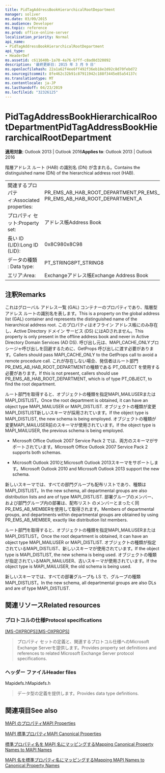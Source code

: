 ```yaml
---
title: PidTagAddressBookHierarchicalRootDepartment
manager: soliver
ms.date: 03/09/2015
ms.audience: Developer
ms.topic: reference
ms.prod: office-online-server
localization_priority: Normal
api_name:
- PidTagAddressBookHierarchicalRootDepartment
api_type:
- HeaderDef
ms.assetid: c611640b-1a70-4a76-b7ff-c8ad8d320892
description: '最終更新日: 2015 年 3 月 9 日'
ms.openlocfilehash: 22a1a62f4ee6ff492f36eb18e2d92c8d70febd72
ms.sourcegitcommit: 8fe462c32b91c87911942c188f3445e85a54137c
ms.translationtype: MT
ms.contentlocale: ja-JP
ms.lasthandoff: 04/23/2019
ms.locfileid: "32326125"
---
```

# <a name="pidtagaddressbookhierarchicalrootdepartment"></a><span data-ttu-id="adac4-103">PidTagAddressBookHierarchicalRootDepartment</span><span class="sxs-lookup"><span data-stu-id="adac4-103">PidTagAddressBookHierarchicalRootDepartment</span></span>

  
  
<span data-ttu-id="adac4-104">**適用対象**: Outlook 2013 | Outlook 2016</span><span class="sxs-lookup"><span data-stu-id="adac4-104">**Applies to**: Outlook 2013 | Outlook 2016</span></span> 
  
 <span data-ttu-id="adac4-105">階層アドレス ルート (HAB) の識別名 (DN) が含まれる。</span><span class="sxs-lookup"><span data-stu-id="adac4-105">Contains the distinguished name (DN) of the hierarchical address root (HAB).</span></span> 
  
|||
|:-----|:-----|
|<span data-ttu-id="adac4-106">関連するプロパティ:</span><span class="sxs-lookup"><span data-stu-id="adac4-106">Associated properties:</span></span>  <br/> |<span data-ttu-id="adac4-107">PR_EMS_AB_HAB_ROOT_DEPARTMENT,PR_EMS_AB_HAB_ROOT_DEPARTMENT_A</span><span class="sxs-lookup"><span data-stu-id="adac4-107">PR_EMS_AB_HAB_ROOT_DEPARTMENT, PR_EMS_AB_HAB_ROOT_DEPARTMENT_A</span></span>  <br/> |
|<span data-ttu-id="adac4-108">プロパティ セット:</span><span class="sxs-lookup"><span data-stu-id="adac4-108">Property set:</span></span>  <br/> |<span data-ttu-id="adac4-109">アドレス帳</span><span class="sxs-lookup"><span data-stu-id="adac4-109">Address Book</span></span>  <br/> |
|<span data-ttu-id="adac4-110">長い ID (LID):</span><span class="sxs-lookup"><span data-stu-id="adac4-110">Long ID (LID):</span></span>  <br/> |<span data-ttu-id="adac4-111">0x8C98</span><span class="sxs-lookup"><span data-stu-id="adac4-111">0x8C98</span></span>  <br/> |
|<span data-ttu-id="adac4-112">データの種類 : </span><span class="sxs-lookup"><span data-stu-id="adac4-112">Data type:</span></span>  <br/> |<span data-ttu-id="adac4-113">PT_STRING8</span><span class="sxs-lookup"><span data-stu-id="adac4-113">PT_STRING8</span></span>  <br/> |
|<span data-ttu-id="adac4-114">エリア:</span><span class="sxs-lookup"><span data-stu-id="adac4-114">Area:</span></span>  <br/> |<span data-ttu-id="adac4-115">Exchangeアドレス帳</span><span class="sxs-lookup"><span data-stu-id="adac4-115">Exchange Address Book</span></span>  <br/> |
   
## <a name="remarks"></a><span data-ttu-id="adac4-116">注釈</span><span class="sxs-lookup"><span data-stu-id="adac4-116">Remarks</span></span>

<span data-ttu-id="adac4-117">これはグローバル アドレス一覧 (GAL) コンテナーのプロパティであり、階層型アドレス ルートの識別名を表します。</span><span class="sxs-lookup"><span data-stu-id="adac4-117">This is a property on the global address list (GAL) container and represents the distinguished name of the hierarchical address root.</span></span> <span data-ttu-id="adac4-118">このプロパティはオフライン アドレス帳にのみ存在し、Active Directory ドメイン サービス (DS) にはADされません。</span><span class="sxs-lookup"><span data-stu-id="adac4-118">This property is only present in the offline address book and never in Active Directory Domain Services (AD DS).</span></span> <span data-ttu-id="adac4-119">呼び出し元は、MAPI_CACHE_ONLYプロシージャ呼び出しを回避するために、GetProps 呼び出しに渡す必要があります。</span><span class="sxs-lookup"><span data-stu-id="adac4-119">Callers should pass MAPI_CACHE_ONLY to the GetProps call to avoid a remote procedure call.</span></span> <span data-ttu-id="adac4-120">これが存在しない場合、発信者はルート部門PR_EMS_AB_HAB_ROOT_DEPARTMENTの種類である PT_OBJECT を使用する必要があります。</span><span class="sxs-lookup"><span data-stu-id="adac4-120">If this is not present, callers should use PR_EMS_AB_HAB_ROOT_DEPARTMENT, which is of type PT_OBJECT, to find the root department.</span></span> 
  
<span data-ttu-id="adac4-121">ルート部門を取得すると、オブジェクトの種類を指定MAPI_MAILUSERまたはMAPI_DISTLIST。</span><span class="sxs-lookup"><span data-stu-id="adac4-121">Once the root department is obtained, it can have an object type MAPI_MAILUSER or MAPI_DISTLIST.</span></span> <span data-ttu-id="adac4-122">オブジェクトの種類が変更MAPI_DISTLIST新しいスキーマが採用されています。</span><span class="sxs-lookup"><span data-stu-id="adac4-122">If the object type is MAPI_DISTLIST, the new schema is being employed.</span></span> <span data-ttu-id="adac4-123">オブジェクトの種類が変更MAPI_MAILUSER前のスキーマが使用されています。</span><span class="sxs-lookup"><span data-stu-id="adac4-123">If the object type is MAPI_MAILUSER, the previous schema is being employed.</span></span> 
  
- <span data-ttu-id="adac4-124">Microsoft Office Outlook 2007 Service Pack 2 では、両方のスキーマがサポートされています。</span><span class="sxs-lookup"><span data-stu-id="adac4-124">Microsoft Office Outlook 2007 Service Pack 2 supports both schemas.</span></span> 
    
- <span data-ttu-id="adac4-125">Microsoft Outlook 2010とMicrosoft Outlook 2013スキーマをサポートします。</span><span class="sxs-lookup"><span data-stu-id="adac4-125">Microsoft Outlook 2010 and Microsoft Outlook 2013 support the new schema.</span></span>
    
<span data-ttu-id="adac4-126">新しいスキーマでは、すべての部門グループも配布リストであり、種類は MAPI_DISTLIST。</span><span class="sxs-lookup"><span data-stu-id="adac4-126">In the new schema, all departmental groups are also distribution lists and are of type MAPI_DISTLIST.</span></span> <span data-ttu-id="adac4-127">部署グループのメンバー、および部門グループ内の部署は、配布リスト のメンバーとまったく同PR_EMS_AB_MEMBERを使用して取得されます。</span><span class="sxs-lookup"><span data-stu-id="adac4-127">Members of departmental groups, and departments within departmental groups are obtained by using PR_EMS_AB_MEMBER, exactly like distribution list members.</span></span>
  
<span data-ttu-id="adac4-128">ルート部門を取得すると、オブジェクトの種類を指定MAPI_MAILUSERまたはMAPI_DISTLIST。</span><span class="sxs-lookup"><span data-stu-id="adac4-128">Once the root department is obtained, it can have an object type MAPI_MAILUSER or MAPI_DISTLIST.</span></span> <span data-ttu-id="adac4-129">オブジェクトの種類が指定されているMAPI_DISTLIST、新しいスキーマが使用されています。</span><span class="sxs-lookup"><span data-stu-id="adac4-129">If the object type is MAPI_DISTLIST, the new schema is being used.</span></span> <span data-ttu-id="adac4-130">オブジェクトの種類が指定されているMAPI_MAILUSER、古いスキーマが使用されています。</span><span class="sxs-lookup"><span data-stu-id="adac4-130">If the object type is MAPI_MAILUSER, the old schema is being used.</span></span> 
  
<span data-ttu-id="adac4-131">新しいスキーマでは、すべての部署グループも LS で、グループの種類MAPI_DISTLIST。</span><span class="sxs-lookup"><span data-stu-id="adac4-131">In the new schema, all departmental groups are also DLs and are of type MAPI_DISTLIST.</span></span>
  
## <a name="related-resources"></a><span data-ttu-id="adac4-132">関連リソース</span><span class="sxs-lookup"><span data-stu-id="adac4-132">Related resources</span></span>

### <a name="protocol-specifications"></a><span data-ttu-id="adac4-133">プロトコルの仕様</span><span class="sxs-lookup"><span data-stu-id="adac4-133">Protocol specifications</span></span>

<span data-ttu-id="adac4-134">[[MS-OXPROPS]](https://msdn.microsoft.com/library/f6ab1613-aefe-447d-a49c-18217230b148%28Office.15%29.aspx)</span><span class="sxs-lookup"><span data-stu-id="adac4-134">[[MS-OXPROPS]](https://msdn.microsoft.com/library/f6ab1613-aefe-447d-a49c-18217230b148%28Office.15%29.aspx)</span></span>
  
> <span data-ttu-id="adac4-135">プロパティ セットの定義と、関連するプロトコル仕様へのMicrosoft Exchange Serverを提供します。</span><span class="sxs-lookup"><span data-stu-id="adac4-135">Provides property set definitions and references to related Microsoft Exchange Server protocol specifications.</span></span>
    
### <a name="header-files"></a><span data-ttu-id="adac4-136">ヘッダー ファイル</span><span class="sxs-lookup"><span data-stu-id="adac4-136">Header files</span></span>

<span data-ttu-id="adac4-137">Mapidefs.h</span><span class="sxs-lookup"><span data-stu-id="adac4-137">Mapidefs.h</span></span>
  
> <span data-ttu-id="adac4-138">データ型の定義を提供します。</span><span class="sxs-lookup"><span data-stu-id="adac4-138">Provides data type definitions.</span></span>
    
## <a name="see-also"></a><span data-ttu-id="adac4-139">関連項目</span><span class="sxs-lookup"><span data-stu-id="adac4-139">See also</span></span>



[<span data-ttu-id="adac4-140">MAPI のプロパティ</span><span class="sxs-lookup"><span data-stu-id="adac4-140">MAPI Properties</span></span>](mapi-properties.md)
  
[<span data-ttu-id="adac4-141">MAPI 標準プロパティ</span><span class="sxs-lookup"><span data-stu-id="adac4-141">MAPI Canonical Properties</span></span>](mapi-canonical-properties.md)
  
[<span data-ttu-id="adac4-142">標準プロパティ名を MAPI 名にマッピングする</span><span class="sxs-lookup"><span data-stu-id="adac4-142">Mapping Canonical Property Names to MAPI Names</span></span>](mapping-canonical-property-names-to-mapi-names.md)
  
[<span data-ttu-id="adac4-143">MAPI 名を標準プロパティ名にマッピングする</span><span class="sxs-lookup"><span data-stu-id="adac4-143">Mapping MAPI Names to Canonical Property Names</span></span>](mapping-mapi-names-to-canonical-property-names.md)

